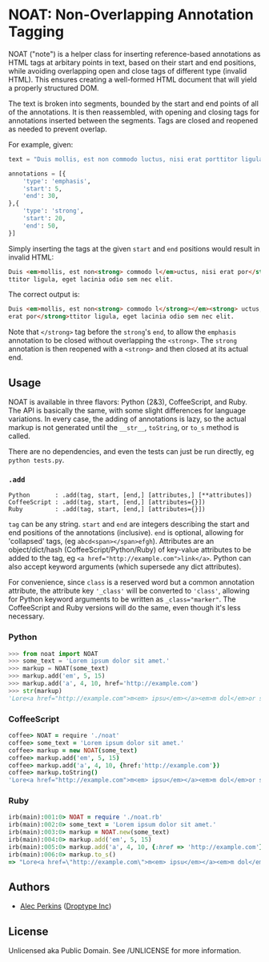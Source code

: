 # NOAT: Non-Overlapping Annotation Tagging

NOAT ("note") is a helper class for inserting reference-based annotations as
HTML tags at arbitary points in text, based on their start and end positions,
while avoiding overlapping open and close tags of different type (invalid HTML).
This ensures creating a well-formed HTML document that will yield a properly
structured DOM.

The text is broken into segments, bounded by the start and end points of all of
the annotations. It is then reassembled, with opening and closing tags for
annotations inserted between the segments. Tags are closed and reopened as
needed to prevent overlap.

For example, given:

```python
text = "Duis mollis, est non commodo luctus, nisi erat porttitor ligula, eget lacinia odio sem nec elit."

annotations = [{
    'type': 'emphasis',
    'start': 5,
    'end': 30,
},{
    'type': 'strong',
    'start': 20,
    'end': 50,
}]
```

Simply inserting the tags at the given `start` and `end` positions would result
in invalid HTML:

```html
Duis <em>mollis, est non<strong> commodo l</em>uctus, nisi erat por</strong>
ttitor ligula, eget lacinia odio sem nec elit.
```

The correct output is:

```html
Duis <em>mollis, est non<strong> commodo l</strong></em><strong> uctus, nisi
erat por</strong>ttitor ligula, eget lacinia odio sem nec elit.
```

Note that `</strong>` tag before the `strong`'s `end`, to allow the `emphasis`
annotation to be closed without overlapping the `<strong>`. The `strong`
annotation is then reopened with a `<strong>` and then closed at its actual end.



## Usage

NOAT is available in three flavors: Python (2&3), CoffeeScript, and Ruby. The
API is basically the same, with some slight differences for language variations.
In every case, the adding of annotations is lazy, so the actual markup is not
generated until the `__str__`, `toString`, or `to_s` method is called.

There are no dependencies, and even the tests can just be run directly, eg
`python tests.py`.

### `.add`

    Python       : .add(tag, start, [end,] [attributes,] [**attributes])
    CoffeeScript : .add(tag, start, [end,] [attributes={}])
    Ruby         : .add(tag, start, [end,] [attributes={}])

`tag` can be any string. `start` and `end` are integers describing the start and
end positions of the annotations (inclusive). `end` is optional, allowing for
'collapsed' tags, (eg `abcd<span></span>efgh`). Attributes are an
object/dict/hash (CoffeeScript/Python/Ruby) of key-value attributes to be added
to the tag, eg `<a href="http://example.com">link</a>`. Python can also accept
keyword arguments (which supersede any dict attributes).

For convenience, since `class` is a reserved word but a common annotation
attribute, the attribute key `'_class'` will be converted to `'class'`, allowing
for Python keyword arguments to be written as `_class="marker"`. The
CoffeeScript and Ruby versions will do the same, even though it's less
necessary.

### Python

```python
>>> from noat import NOAT
>>> some_text = 'Lorem ipsum dolor sit amet.'
>>> markup = NOAT(some_text)
>>> markup.add('em', 5, 15)
>>> markup.add('a', 4, 10, href='http://example.com')
>>> str(markup)
'Lore<a href="http://example.com">m<em> ipsu</em></a><em>m dol</em>or sit amet.'
```

### CoffeeScript

```coffeescript
coffee> NOAT = require './noat'
coffee> some_text = 'Lorem ipsum dolor sit amet.'
coffee> markup = new NOAT(some_text)
coffee> markup.add('em', 5, 15)
coffee> markup.add('a', 4, 10, {href:'http://example.com'})
coffee> markup.toString()
'Lore<a href="http://example.com">m<em> ipsu</em></a><em>m dol</em>or sit amet.'
```

### Ruby

```ruby
irb(main):001:0> NOAT = require './noat.rb'
irb(main):002:0> some_text = 'Lorem ipsum dolor sit amet.'
irb(main):003:0> markup = NOAT.new(some_text)
irb(main):004:0> markup.add('em', 5, 15)
irb(main):005:0> markup.add('a', 4, 10, {:href => 'http://example.com'})
irb(main):006:0> markup.to_s()
=> "Lore<a href=\"http://example.com\">m<em> ipsu</em></a><em>m dol</em>or sit amet."
```


## Authors

* [Alec Perkins](https://github.com/alecperkins) ([Droptype Inc](http://droptype.com))



## License

Unlicensed aka Public Domain. See /UNLICENSE for more information.


